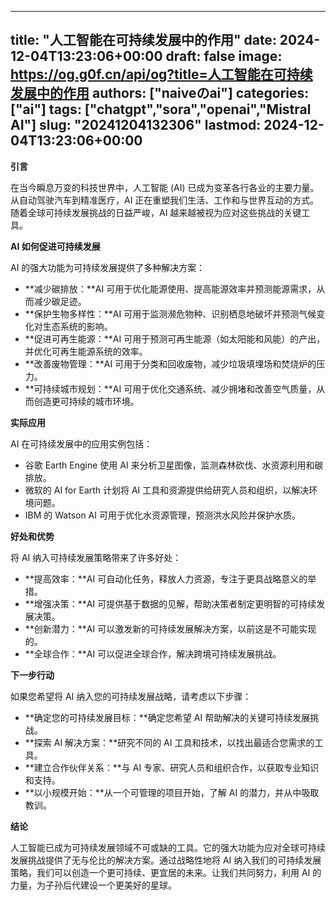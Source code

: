 
---
title: "人工智能在可持续发展中的作用"
date: 2024-12-04T13:23:06+00:00
draft: false
image: https://og.g0f.cn/api/og?title=人工智能在可持续发展中的作用
authors: ["naiveのai"]
categories: ["ai"]
tags: ["chatgpt","sora","openai","Mistral AI"]
slug: "20241204132306"
lastmod: 2024-12-04T13:23:06+00:00
---
**引言**

在当今瞬息万变的科技世界中，人工智能 (AI) 已成为变革各行各业的主要力量。从自动驾驶汽车到精准医疗，AI 正在重塑我们生活、工作和与世界互动的方式。随着全球可持续发展挑战的日益严峻，AI 越来越被视为应对这些挑战的关键工具。

**AI 如何促进可持续发展**

AI 的强大功能为可持续发展提供了多种解决方案：

* **减少碳排放：**AI 可用于优化能源使用、提高能源效率并预测能源需求，从而减少碳足迹。
* **保护生物多样性：**AI 可用于监测濒危物种、识别栖息地破坏并预测气候变化对生态系统的影响。
* **促进可再生能源：**AI 可用于预测可再生能源（如太阳能和风能）的产出，并优化可再生能源系统的效率。
* **改善废物管理：**AI 可用于分类和回收废物，减少垃圾填埋场和焚烧炉的压力。
* **可持续城市规划：**AI 可用于优化交通系统、减少拥堵和改善空气质量，从而创造更可持续的城市环境。

**实际应用**

AI 在可持续发展中的应用实例包括：

* 谷歌 Earth Engine 使用 AI 来分析卫星图像，监测森林砍伐、水资源利用和碳排放。
* 微软的 AI for Earth 计划将 AI 工具和资源提供给研究人员和组织，以解决环境问题。
* IBM 的 Watson AI 可用于优化水资源管理，预测洪水风险并保护水质。

**好处和优势**

将 AI 纳入可持续发展策略带来了许多好处：

* **提高效率：**AI 可自动化任务，释放人力资源，专注于更具战略意义的举措。
* **增强决策：**AI 可提供基于数据的见解，帮助决策者制定更明智的可持续发展决策。
* **创新潜力：**AI 可以激发新的可持续发展解决方案，以前这是不可能实现的。
* **全球合作：**AI 可以促进全球合作，解决跨境可持续发展挑战。

**下一步行动**

如果您希望将 AI 纳入您的可持续发展战略，请考虑以下步骤：

* **确定您的可持续发展目标：**确定您希望 AI 帮助解决的关键可持续发展挑战。
* **探索 AI 解决方案：**研究不同的 AI 工具和技术，以找出最适合您需求的工具。
* **建立合作伙伴关系：**与 AI 专家、研究人员和组织合作，以获取专业知识和支持。
* **以小规模开始：**从一个可管理的项目开始，了解 AI 的潜力，并从中吸取教训。

**结论**

人工智能已成为可持续发展领域不可或缺的工具。它的强大功能为应对全球可持续发展挑战提供了无与伦比的解决方案。通过战略性地将 AI 纳入我们的可持续发展策略，我们可以创造一个更可持续、更宜居的未来。让我们共同努力，利用 AI 的力量，为子孙后代建设一个更美好的星球。